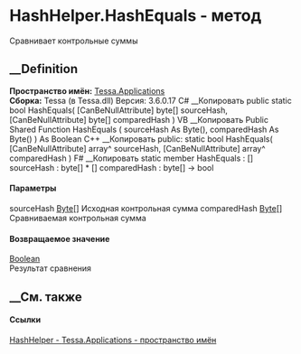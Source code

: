 # HashHelper.HashEquals - метод
Сравнивает контрольные суммы
## __Definition
 **Пространство имён:** [Tessa.Applications](N_Tessa_Applications.htm)  
 **Сборка:** Tessa (в Tessa.dll) Версия: 3.6.0.17
C# __Копировать
     public static bool HashEquals(
    	[CanBeNullAttribute] byte[] sourceHash,
    	[CanBeNullAttribute] byte[] comparedHash
    )
VB __Копировать
     Public Shared Function HashEquals ( 
    	<CanBeNullAttribute> sourceHash As Byte(),
    	<CanBeNullAttribute> comparedHash As Byte()
    ) As Boolean
C++ __Копировать
     public:
    static bool HashEquals(
    	[CanBeNullAttribute] array<unsigned char>^ sourceHash, 
    	[CanBeNullAttribute] array<unsigned char>^ comparedHash
    )
F# __Копировать
     static member HashEquals : 
            [<CanBeNullAttribute>] sourceHash : byte[] * 
            [<CanBeNullAttribute>] comparedHash : byte[] -> bool 
#### Параметры
sourceHash [Byte](https://learn.microsoft.com/dotnet/api/system.byte)[]
     Исходная контрольная сумма 
comparedHash [Byte](https://learn.microsoft.com/dotnet/api/system.byte)[]
     Сравниваемая контрольная сумма 
#### Возвращаемое значение
[Boolean](https://learn.microsoft.com/dotnet/api/system.boolean)  
Результат сравнения
## __См. также
#### Ссылки
[HashHelper - ](T_Tessa_Applications_HashHelper.htm)
[Tessa.Applications - пространство имён](N_Tessa_Applications.htm)

